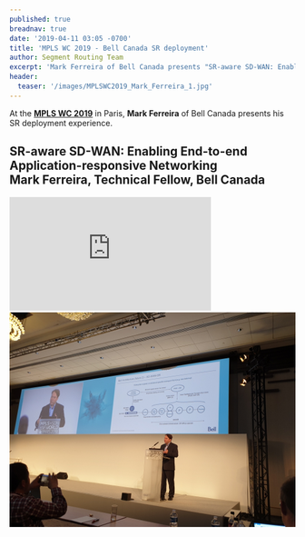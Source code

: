 ```yaml
---
published: true
breadnav: true
date: '2019-04-11 03:05 -0700'
title: 'MPLS WC 2019 - Bell Canada SR deployment'
author: Segment Routing Team
excerpt: 'Mark Ferreira of Bell Canada presents "SR-aware SD-WAN: Enabling End-to-end Application-responsive Networking"'
header:
  teaser: '/images/MPLSWC2019_Mark_Ferreira_1.jpg'
---
```


At the [**MPLS WC 2019**](<https://www.uppersideconferences.com/mpls-sdn-nfv/mplswc2019_agenda_day_02_01.html>) in Paris,
**Mark Ferreira** of Bell Canada presents his SR deployment experience.

## SR-aware SD-WAN: Enabling End-to-end Application-responsive Networking <br /> Mark Ferreira, Technical Fellow, Bell Canada
<iframe width="355" height="200" src="https://www.youtube.com/embed/kANeJhY5doA" frameborder="0" allowfullscreen></iframe>
<br />
<img src="/images/MPLSWC2019_Mark_Ferreira_1.jpg">
